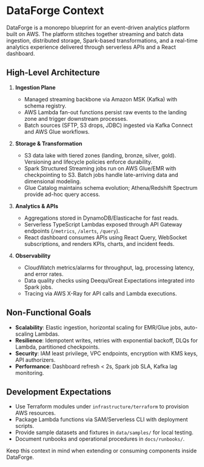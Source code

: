 # DataForge Context

DataForge is a monorepo blueprint for an event-driven analytics platform built on AWS. The platform stitches together streaming and batch data ingestion, distributed storage, Spark-based transformations, and a real-time analytics experience delivered through serverless APIs and a React dashboard.

## High-Level Architecture

1. **Ingestion Plane**
   - Managed streaming backbone via Amazon MSK (Kafka) with schema registry.
   - AWS Lambda fan-out functions persist raw events to the landing zone and trigger downstream processes.
   - Batch sources (SFTP, S3 drops, JDBC) ingested via Kafka Connect and AWS Glue workflows.

2. **Storage & Transformation**
   - S3 data lake with tiered zones (landing, bronze, silver, gold). Versioning and lifecycle policies enforce durability.
   - Spark Structured Streaming jobs run on AWS Glue/EMR with checkpointing to S3. Batch jobs handle late-arriving data and dimensional modeling.
   - Glue Catalog maintains schema evolution; Athena/Redshift Spectrum provide ad-hoc query access.

3. **Analytics & APIs**
   - Aggregations stored in DynamoDB/Elasticache for fast reads.
   - Serverless TypeScript Lambdas exposed through API Gateway endpoints (`/metrics`, `/alerts`, `/query`).
   - React dashboard consumes APIs using React Query, WebSocket subscriptions, and renders KPIs, charts, and incident feeds.

4. **Observability**
   - CloudWatch metrics/alarms for throughput, lag, processing latency, and error rates.
   - Data quality checks using Deequ/Great Expectations integrated into Spark jobs.
   - Tracing via AWS X-Ray for API calls and Lambda executions.

## Non-Functional Goals

- **Scalability**: Elastic ingestion, horizontal scaling for EMR/Glue jobs, auto-scaling Lambdas.
- **Resilience**: Idempotent writes, retries with exponential backoff, DLQs for Lambda, partitioned checkpoints.
- **Security**: IAM least privilege, VPC endpoints, encryption with KMS keys, API authorizers.
- **Performance**: Dashboard refresh < 2s, Spark job SLA, Kafka lag monitoring.

## Development Expectations

- Use Terraform modules under `infrastructure/terraform` to provision AWS resources.
- Package Lambda functions via SAM/Serverless CLI with deployment scripts.
- Provide sample datasets and fixtures in `data/samples/` for local testing.
- Document runbooks and operational procedures in `docs/runbooks/`.

Keep this context in mind when extending or consuming components inside DataForge.
